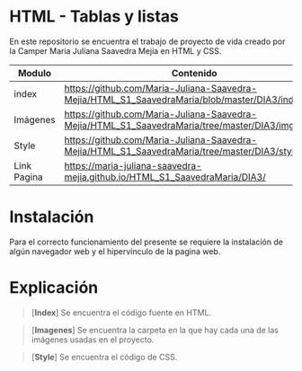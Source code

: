 # HTML - Tablas y listas

En este repositorio se encuentra el trabajo de proyecto de vida creado por la Camper Maria Juliana Saavedra Mejia en HTML y CSS.


| Modulo | Contenido |
|--|--|
| index |https://github.com/Maria-Juliana-Saavedra-Mejia/HTML_S1_SaavedraMaria/blob/master/DIA3/index.html|
| Imágenes |https://github.com/Maria-Juliana-Saavedra-Mejia/HTML_S1_SaavedraMaria/tree/master/DIA3/img|
| Style |https://github.com/Maria-Juliana-Saavedra-Mejia/HTML_S1_SaavedraMaria/tree/master/DIA3/style|
| Link Pagina |https://maria-juliana-saavedra-mejia.github.io/HTML_S1_SaavedraMaria/DIA3/|

# **Instalación**

Para el correcto funcionamiento del presente se requiere la instalación de algún navegador web y el hipervínculo de la pagina web.

# **Explicación**

> [**Index**]
Se encuentra el código fuente en HTML.

> [**Imagenes**]
Se encuentra la carpeta en la que hay cada una de las imágenes usadas en el proyecto.

> [**Style**]
Se encuentra el código de CSS.
